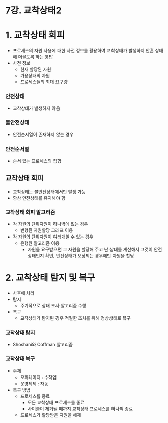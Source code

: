 
# 7강. 교착상태2

# 1. 교착상태 회피
* 프로세스의 자원 사용에 대한 사전 정보를 활용하여 교착상태가 발생하지 안흔 상태에 머물도록 하는 붕밥
* 사전 정보
  * 현재 할당된 자원
  * 가용상태의 자원
  * 프로세스들의 최대 요구량

### 안전상태 
* 교착상태가 발생하지 않음

### 불안전상태
* 안전순서열이 존재하지 않는 경우

### 안전순서열
* 순서 있는 프로세스의 집합

## 교착상태 회피
* 교착상태는 불안전상태에서만 발생 가능
* 항상 안전상태를 유지해야 함

### 교착상태 회피 알고리즘
* 각 자원의 단위자원이 하나밖에 없는 경우
  * 변형된 자원할당 그래프 이용
* 각 자원의 단위자원이 여러개일 수 있는 경우
  * 은행원 알고리즘 이용
    * 자원을 요구받으면 그 자원을 할당해 주고 난 상태를 계산해서 그것이 안전 상태인지 확인, 안전상태가 보장되는 경우에만 자원을 할당


# 2. 교착상태 탐지 및 복구
* 사후에 처리
* 탐지
  * 주기적으로 상태 조사 알고리즘 수행
* 복구
  * 교착상태가 탐지된 경우 적절한 조치를 취해 정상상태로 복구

### 교착상태 탐지
* Shoshani와 Coffman 알고리즘

### 교착상태 복구
* 주체
  * 오퍼레이터 : 수작업
  * 운영체제 : 자동
* 복구 방법
  * 프로세스를 종료
    * 모든 교착상태 프로세스를 종료
    * 사이클이 제거될 때까지 교착상태 프로세스를 하나씩 종료
  * 프로세스가 할당받은 자원을 해제
    

